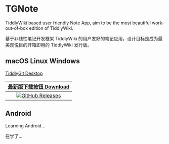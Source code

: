 # TGNote

TiddlyWiki based user friendly Note App, aim to be the most beautiful work-out-of-box edition of TiddlyWiki.

基于非线性笔记开发框架 TiddlyWiki 的用户友好的笔记应用，设计目标是成为最美观悦目的开箱即用的 TiddlyWiki 发行版。

## macOS Linux Windows

[TiddlyGit Desktop](https://github.com/tiddly-gittly/TiddlyGit-Desktop)

|                                                                         [最新版下载按钮 Download](https://github.com/tiddly-gittly/TiddlyGit-Desktop/releases/latest)                                                                         |
| :----------------------------------------------------------------------------------------------------------------------------------------------------------------------------------------------------------------------------------: |
| [![GitHub Releases](https://img.shields.io/github/downloads/tiddly-gittly/TiddlyGit-Desktop/latest/total?label=Download%20Latest%20Release&style=for-the-badge)](https://github.com/tiddly-gittly/TiddlyGit-Desktop/releases/latest) |

## Android

Learning Android…

在学了…
